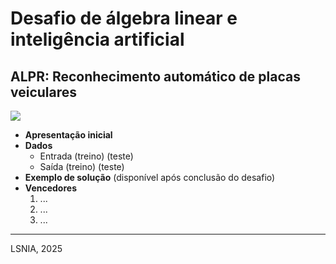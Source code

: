 # Desafio de álgebra linear e inteligência artificial
## ALPR: Reconhecimento automático de placas veiculares

![](https://salies.github.io/desafio-alpr/main-img.png)

* **Apresentação inicial**
* **Dados**
  * Entrada (treino) (teste)
  * Saída (treino) (teste)
* **Exemplo de solução** (disponível após conclusão do desafio)
* **Vencedores**
  1. ...
  2. ...
  3. ...
 
---

LSNIA, 2025

